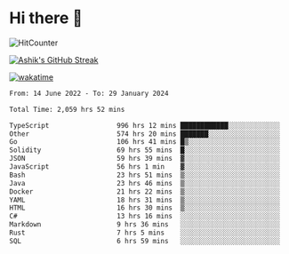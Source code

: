# Hi there 👋

![HitCounter](https://hits.seeyoufarm.com/api/count/incr/badge.svg?url=https%3A%2F%2Fgithub.com%2Fashrhmn1212%2Fhit-counter)

<!-- ![Contribution Graph](https://github-readme-activity-graph.cyclic.app/graph?username=ashrhmn) -->


<!-- [![Top Langs](https://github-readme-stats.vercel.app/api/top-langs/?username=ashrhmn&layout=compact&theme=synthwave&langs_count=10&card_width=445)](https://github.com/anuraghazra/github-readme-stats) -->

[![Ashik's GitHub Streak](https://github-readme-streak-stats.herokuapp.com/?user=ashrhmn&theme=blood&fire=DD7F1C&background=151515&dates=9f9f9f&border=DD2727)](https://git.io/streak-stats)

<!-- ![Ashik's GitHub stats](https://github-readme-stats.vercel.app/api/?username=ashrhmn&show_icons=true&title_color=fff&icon_color=79ff97&text_color=9f9f9f&bg_color=151515) -->

[![wakatime](https://wakatime.com/badge/user/3df86613-ba63-4631-8e65-0ff18e7becad.svg)](https://wakatime.com/@3df86613-ba63-4631-8e65-0ff18e7becad)

<!--START_SECTION:waka-->

```txt
From: 14 June 2022 - To: 29 January 2024

Total Time: 2,059 hrs 52 mins

TypeScript                 996 hrs 12 mins ████████████░░░░░░░░░░░░░   48.36 %
Other                      574 hrs 20 mins ███████░░░░░░░░░░░░░░░░░░   27.88 %
Go                         106 hrs 41 mins █▒░░░░░░░░░░░░░░░░░░░░░░░   05.18 %
Solidity                   69 hrs 55 mins  █░░░░░░░░░░░░░░░░░░░░░░░░   03.39 %
JSON                       59 hrs 39 mins  ▓░░░░░░░░░░░░░░░░░░░░░░░░   02.90 %
JavaScript                 56 hrs 1 min    ▓░░░░░░░░░░░░░░░░░░░░░░░░   02.72 %
Bash                       23 hrs 51 mins  ▒░░░░░░░░░░░░░░░░░░░░░░░░   01.16 %
Java                       23 hrs 46 mins  ▒░░░░░░░░░░░░░░░░░░░░░░░░   01.15 %
Docker                     21 hrs 22 mins  ▒░░░░░░░░░░░░░░░░░░░░░░░░   01.04 %
YAML                       18 hrs 31 mins  ▒░░░░░░░░░░░░░░░░░░░░░░░░   00.90 %
HTML                       16 hrs 30 mins  ▒░░░░░░░░░░░░░░░░░░░░░░░░   00.80 %
C#                         13 hrs 16 mins  ░░░░░░░░░░░░░░░░░░░░░░░░░   00.64 %
Markdown                   9 hrs 36 mins   ░░░░░░░░░░░░░░░░░░░░░░░░░   00.47 %
Rust                       7 hrs 5 mins    ░░░░░░░░░░░░░░░░░░░░░░░░░   00.34 %
SQL                        6 hrs 59 mins   ░░░░░░░░░░░░░░░░░░░░░░░░░   00.34 %
```

<!--END_SECTION:waka-->


<!--### Most Used Languages
<img src="https://wakatime.com/share/@ashrhmn/24ecb986-5bf8-4607-af7f-0aab08908d8c.png" />

### Favourite Tools
<img src="https://wakatime.com/share/@ashrhmn/f4e08015-f3bc-460a-9228-95a3ba11c604.png" />-->
